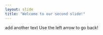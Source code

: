 ```yaml
---
layout: slide
title: "Welcome to our second slide!"
---
```

add another text
Use the left arrow to go back!
